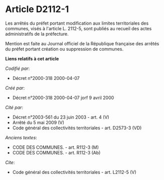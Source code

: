 # Article D2112-1

Les arrêtés du préfet portant modification aux limites territoriales des communes, visés à l'article L. 2112-5, sont publiés
au recueil des actes administratifs de la préfecture.

Mention est faite au Journal officiel de la République française des arrêtés du préfet portant création ou suppression de
communes.

**Liens relatifs à cet article**

_Codifié par_:

  - Décret n°2000-318 2000-04-07

_Créé par_:

  - Décret n°2000-318 2000-04-07 jorf 9 avril 2000

_Cité par_:

  - Décret n°2003-561 du 23 juin 2003 - art. 4 (V)
  - Arrêté du 5 mai 2009 (V)
  - Code général des collectivités territoriales - art. D2573-3 (VD)

_Anciens textes_:

  - CODE DES COMMUNES. - art. R112-3 (M)
  - CODE DES COMMUNES. - art. R112-3 (Ab)

_Cite_:

  - Code général des collectivités territoriales - art. L2112-5 (V)

